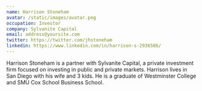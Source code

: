```yaml
---
name: Harrison Stoneham
avatar: /static/images/avatar.png
occupation: Investor
company: Sylvanite Capital
email: address@yoursite.com
twitter: https://twitter.com/jhstoneham
linkedin: https://www.linkedin.com/in/harrison-s-2936586/
---
```


Harrison Stoneham is a partner with Sylvanite Capital, a private investment firm focused on investing in public and private markets. Harrison lives in San Diego with his wife and 3 kids. He is a graduate of Westminster College and SMU Cox School Business School.
